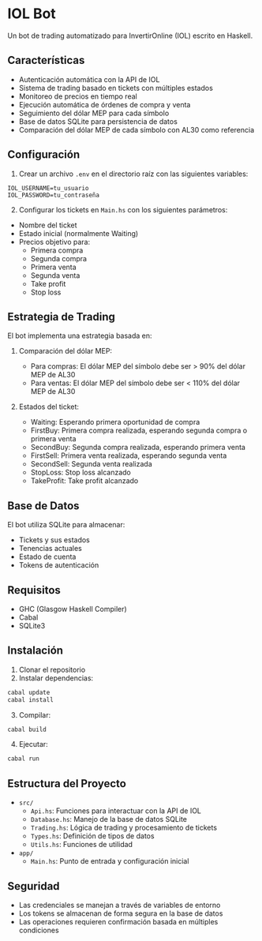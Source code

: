 # IOL Bot

Un bot de trading automatizado para InvertirOnline (IOL) escrito en Haskell.

## Características

- Autenticación automática con la API de IOL
- Sistema de trading basado en tickets con múltiples estados
- Monitoreo de precios en tiempo real
- Ejecución automática de órdenes de compra y venta
- Seguimiento del dólar MEP para cada símbolo
- Base de datos SQLite para persistencia de datos
- Comparación del dólar MEP de cada símbolo con AL30 como referencia

## Configuración

1. Crear un archivo `.env` en el directorio raíz con las siguientes variables:
```
IOL_USERNAME=tu_usuario
IOL_PASSWORD=tu_contraseña
```

2. Configurar los tickets en `Main.hs` con los siguientes parámetros:
- Nombre del ticket
- Estado inicial (normalmente Waiting)
- Precios objetivo para:
  - Primera compra
  - Segunda compra
  - Primera venta
  - Segunda venta
  - Take profit
  - Stop loss

## Estrategia de Trading

El bot implementa una estrategia basada en:

1. Comparación del dólar MEP:
   - Para compras: El dólar MEP del símbolo debe ser > 90% del dólar MEP de AL30
   - Para ventas: El dólar MEP del símbolo debe ser < 110% del dólar MEP de AL30

2. Estados del ticket:
   - Waiting: Esperando primera oportunidad de compra
   - FirstBuy: Primera compra realizada, esperando segunda compra o primera venta
   - SecondBuy: Segunda compra realizada, esperando primera venta
   - FirstSell: Primera venta realizada, esperando segunda venta
   - SecondSell: Segunda venta realizada
   - StopLoss: Stop loss alcanzado
   - TakeProfit: Take profit alcanzado

## Base de Datos

El bot utiliza SQLite para almacenar:
- Tickets y sus estados
- Tenencias actuales
- Estado de cuenta
- Tokens de autenticación

## Requisitos

- GHC (Glasgow Haskell Compiler)
- Cabal
- SQLite3

## Instalación

1. Clonar el repositorio
2. Instalar dependencias:
```bash
cabal update
cabal install
```

3. Compilar:
```bash
cabal build
```

4. Ejecutar:
```bash
cabal run
```

## Estructura del Proyecto

- `src/`
  - `Api.hs`: Funciones para interactuar con la API de IOL
  - `Database.hs`: Manejo de la base de datos SQLite
  - `Trading.hs`: Lógica de trading y procesamiento de tickets
  - `Types.hs`: Definición de tipos de datos
  - `Utils.hs`: Funciones de utilidad
- `app/`
  - `Main.hs`: Punto de entrada y configuración inicial

## Seguridad

- Las credenciales se manejan a través de variables de entorno
- Los tokens se almacenan de forma segura en la base de datos
- Las operaciones requieren confirmación basada en múltiples condiciones
